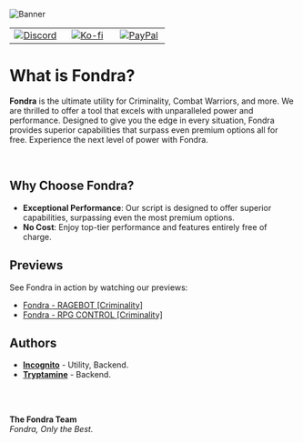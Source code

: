 ![Banner](https://github.com/user-attachments/assets/e73ef367-845c-4ef8-81df-cf677c0b1465)
&nbsp;<div align="center">
  <table>
    <tr>
      <td align="center" width="33%">
        <a href="https://discord.gg/qVJJu5TPUW">
          <img src="https://img.shields.io/badge/Discord-5865F2?style=for-the-badge&logo=discord&logoColor=white" alt="Discord">
        </a>
      </td>
      <td align="center" width="33%">
        <a href="https://ko-fi.com/W7W010OINI">
          <img src="https://img.shields.io/badge/Ko--fi-F16061?style=for-the-badge&logo=ko-fi&logoColor=white" alt="Ko-fi">
        </a>
      </td>
      <td align="center" width="33%">
        <a href="https://paypal.me/HonestlyWinning">
          <img src="https://img.shields.io/badge/PayPal-00457C?style=for-the-badge&logo=paypal&logoColor=white" alt="PayPal">
        </a>
      </td>
    </tr>
  </table>
</div>

# What is Fondra?
**Fondra** is the ultimate utility for Criminality, Combat Warriors, and more. We are thrilled to offer a tool that excels with unparalleled power and performance. Designed to give you the edge in every situation, Fondra provides superior capabilities that surpass even premium options all for free. Experience the next level of power with Fondra.

</br>

## Why Choose Fondra?
- **Exceptional Performance**: Our script is designed to offer superior capabilities, surpassing even the most premium options.
- **No Cost**: Enjoy top-tier performance and features entirely free of charge.

## Previews
See Fondra in action by watching our previews:
- [Fondra - RAGEBOT [Criminality]](https://streamable.com/dmr6iw)
- [Fondra - RPG CONTROL [Criminality]](https://streamable.com/bl5k1v)

## Authors
- **[Incognito](https://github.com/lncoognito)** - Utility, Backend.
- **[Tryptamine](https://github.com/NougatBitz)** - Backend.

</br>
</br>

**The Fondra Team**  
*Fondra, Only the Best.*
